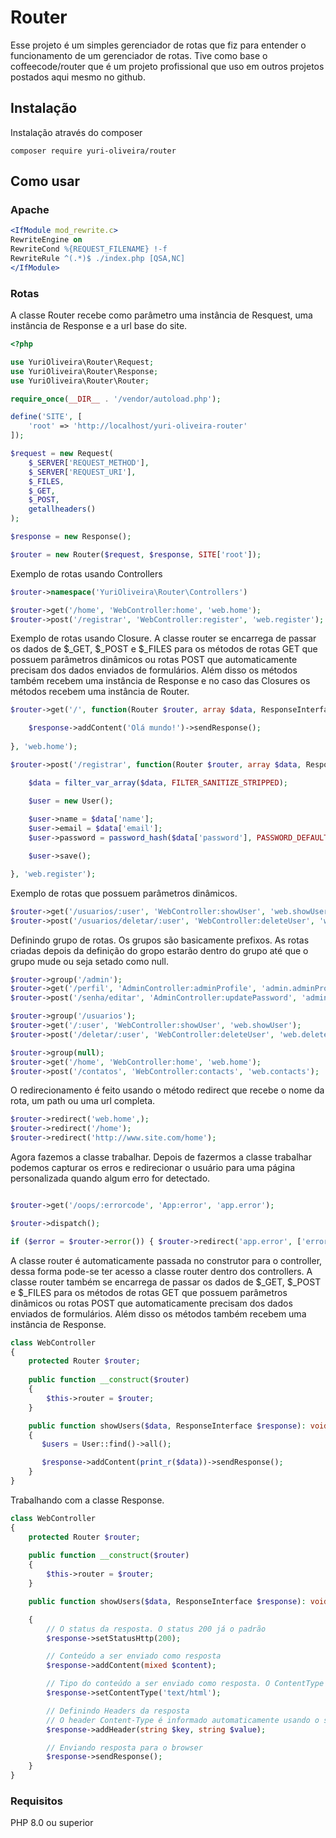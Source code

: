 # Router

Esse projeto é um simples gerenciador de rotas que fiz para entender o funcionamento de um gerenciador de rotas.
Tive como base o coffeecode/router que é um projeto profissional que uso em outros projetos postados aqui mesmo
no github.
## Instalação

Instalação através do composer

```shell
composer require yuri-oliveira/router
```

## Como usar

### Apache

```apache
<IfModule mod_rewrite.c>
RewriteEngine on
RewriteCond %{REQUEST_FILENAME} !-f
RewriteRule ^(.*)$ ./index.php [QSA,NC]
</IfModule>
```
### Rotas

A classe Router recebe como parâmetro uma instância de Resquest, uma instância de Response e a url base do site.

```php
<?php

use YuriOliveira\Router\Request;
use YuriOliveira\Router\Response;
use YuriOliveira\Router\Router;

require_once(__DIR__ . '/vendor/autoload.php');

define('SITE', [
    'root' => 'http://localhost/yuri-oliveira-router'
]);

$request = new Request(
    $_SERVER['REQUEST_METHOD'],
    $_SERVER['REQUEST_URI'],
    $_FILES,
    $_GET,
    $_POST,
    getallheaders()
);

$response = new Response();

$router = new Router($request, $response, SITE['root']);

```

Exemplo de rotas usando Controllers

```php
$router->namespace('YuriOliveira\Router\Controllers')

$router->get('/home', 'WebController:home', 'web.home');
$router->post('/registrar', 'WebController:register', 'web.register');
```

Exemplo de rotas usando Closure. A classe router se encarrega de passar os dados de $_GET, $_POST e $_FILES para os métodos de rotas GET que possuem parâmetros dinâmicos ou rotas POST que automaticamente precisam dos dados enviados de formulários. Além disso os métodos também recebem uma instância de Response e no caso das Closures os métodos recebem uma instância de Router.

```php
$router->get('/', function(Router $router, array $data, ResponseInterface $response){

    $response->addContent('Olá mundo!')->sendResponse();
    
}, 'web.home');

$router->post('/registrar', function(Router $router, array $data, ResponseInterface $response){

    $data = filter_var_array($data, FILTER_SANITIZE_STRIPPED);

    $user = new User();
    
    $user->name = $data['name'];
    $user->email = $data['email'];
    $user->password = password_hash($data['password'], PASSWORD_DEFAULT);

    $user->save();

}, 'web.register');
```

Exemplo de rotas que possuem parâmetros dinâmicos.

```php
$router->get('/usuarios/:user', 'WebController:showUser', 'web.showUser');
$router->post('/usuarios/deletar/:user', 'WebController:deleteUser', 'web.deleteUser');
```

Definindo grupo de rotas. Os grupos são basicamente prefixos. As rotas criadas depois da
definição do gropo estarão dentro do grupo até que o grupo mude ou seja setado como null.

```php
$router->group('/admin');
$router->get('/perfil', 'AdminController:adminProfile', 'admin.adminProfile');
$router->post('/senha/editar', 'AdminController:updatePassword', 'admin.updatePassword');

$router->group('/usuarios');
$router->get('/:user', 'WebController:showUser', 'web.showUser');
$router->post('/deletar/:user', 'WebController:deleteUser', 'web.deleteUser');

$router->group(null);
$router->get('/home', 'WebController:home', 'web.home');
$router->post('/contatos', 'WebController:contacts', 'web.contacts');
```

O redirecionamento é feito usando o método redirect que recebe o nome da rota,
um path ou uma url completa.

```php
$router->redirect('web.home',);
$router->redirect('/home');
$router->redirect('http://www.site.com/home');

```

Agora fazemos a classe trabalhar. Depois de fazermos a classe trabalhar podemos capturar os erros
e redirecionar o usuário para uma página personalizada quando algum erro for detectado.

```php

$router->get('/oops/:errorcode', 'App:error', 'app.error');

$router->dispatch();

if ($error = $router->error()) { $router->redirect('app.error', ['errorcode' => $error]); }

```

A classe router é automaticamente passada no construtor para o controller, dessa forma pode-se ter acesso a classe router dentro dos controllers. A classe router também se encarrega de passar os dados de $_GET, $_POST e $_FILES para os métodos de rotas GET que possuem parâmetros dinâmicos ou rotas POST que automaticamente precisam dos dados enviados de formulários. Além disso os métodos também recebem uma instância de Response.

```php
class WebController
{
    protected Router $router;
    
    public function __construct($router)
    {
        $this->router = $router;
    }

    public function showUsers($data, ResponseInterface $response): void
    {
       $users = User::find()->all();

       $response->addContent(print_r($data))->sendResponse();
    }
}
```

Trabalhando com a classe Response.

```php
class WebController
{
    protected Router $router;
    
    public function __construct($router)
    {
        $this->router = $router;
    }

    public function showUsers($data, ResponseInterface $response): void

    {
        // O status da resposta. O status 200 já o padrão
        $response->setStatusHttp(200);

        // Conteúdo a ser enviado como resposta
        $response->addContent(mixed $content);

        // Tipo do conteúdo a ser enviado como resposta. O ContentType 'text/html' já é o padrão
        $response->setContentType('text/html');

        // Definindo Headers da resposta
        // O header Content-Type é informado automaticamente usando o setContentType informado
        $response->addHeader(string $key, string $value);

        // Enviando resposta para o browser
        $response->sendResponse();
    }
}
```

### Requisitos

PHP 8.0 ou superior
